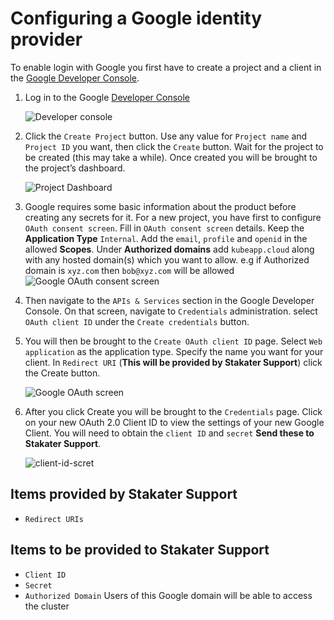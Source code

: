 # Configuring a Google identity provider

To enable login with Google you first have to create a project and a client in the [Google Developer Console](https://console.cloud.google.com/project).

1. Log in to the Google [Developer Console](https://console.cloud.google.com/project)

    ![Developer console](./images/google-developer-console.png)

1. Click the `Create Project` button. Use any value for `Project name` and `Project ID` you want, then click the `Create` button. Wait for the project to be created (this may take a while). Once created you will be brought to the project’s dashboard.

    ![Project Dashboard](./images/google-dashboard.png)

1. Google requires some basic information about the product before creating any secrets for it. For a new project, you have first to configure `OAuth consent screen`. Fill in `OAuth consent screen` details. Keep the **Application Type** `Internal`. Add the `email`, `profile` and `openid` in the allowed **Scopes**. Under **Authorized domains** add `kubeapp.cloud` along with any hosted domain(s) which you want to allow. e.g if Authorized domain is `xyz.com` then `bob@xyz.com` will be allowed
![Google OAuth consent screen](./images/google-oauth-consent-screen.png)

1. Then navigate to the `APIs & Services` section in the Google Developer Console. On that screen, navigate to `Credentials` administration. select `OAuth client ID` under the `Create credentials` button.

1. You will then be brought to the `Create OAuth client ID` page. Select `Web application` as the application type. Specify the name you want for your client. In `Redirect URI` (**This will be provided by Stakater Support**) click the Create button.

    ![Google OAuth screen](./images/google-create-oauth-id.png)

1. After you click Create you will be brought to the `Credentials` page. Click on your new OAuth 2.0 Client ID to view the settings of your new Google Client. You will need to obtain the `client ID` and `secret` **Send these to Stakater Support**.

    ![client-id-scret](./images/google-client-id-secret.png)

## Items provided by Stakater Support

* `Redirect URIs`

## Items to be provided to Stakater Support

* `Client ID`
* `Secret`
* `Authorized Domain` Users of this Google domain will be able to access the cluster
